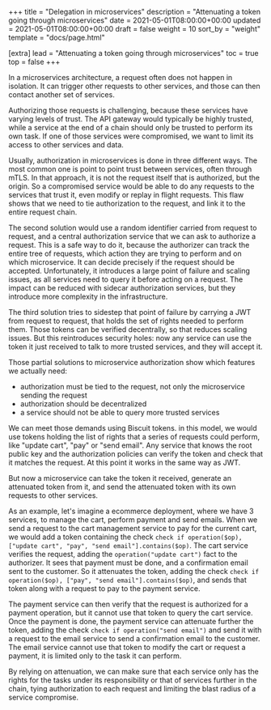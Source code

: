 +++
title = "Delegation in microservices"
description = "Attenuating a token going through microservices"
date = 2021-05-01T08:00:00+00:00
updated = 2021-05-01T08:00:00+00:00
draft = false
weight = 10
sort_by = "weight"
template = "docs/page.html"

[extra]
lead = "Attenuating a token going through microservices"
toc = true
top = false
+++

In a microservices architecture, a request often does not happen in isolation.
It can trigger other requests to other services, and those can then contact
another set of services.

Authorizing those requests is challenging, because these services have varying
levels of trust. The API gateway would typically be highly trusted, while a service
at the end of a chain should only be trusted to perform its own task. If one of those
services were compromised, we want to limit its access to other services and data.

Usually, authorization in microservices is done in three different ways. The most
common one is point to point trust between services, often through mTLS. In that
approach, it is not the request itself that is authorized, but the origin. So a
compromised service would be able to do any requests to the services that trust it,
even modify or replay in flight requests. This flaw shows that we need to tie
authorization to the request, and link it to the entire request chain.

The second solution would use a random identifier carried from request to request,
and a central authorization service that we can ask to authorize a request. This is
a safe way to do it, because the authorizer can track the entire tree of requests,
which action they are trying to perform and on which microservice. It can decide
precisely if the request should be accepted.
Unfortunately, it introduces a large point of failure and scaling issues, as all
services need to query it before acting on a request. The impact can be reduced
with sidecar authorization services, but they introduce more complexity in the
infrastructure.

The third solution tries to sidestep that point of failure by carrying a JWT from
request to request, that holds the set of rights needed to perform them. Those
tokens can be verified decentrally, so that reduces scaling issues. But this
reintroduces security holes: now any service can use the token it just received
to talk to more trusted services, and they will accept it.

Those partial solutions to microservice authorization show which features we
actually need:

- authorization must be tied to the request, not only the microservice sending the request
- authorization should be decentralized
- a service should not be able to query more trusted services

We can meet those demands using Biscuit tokens. in this model, we would use tokens
holding the list of rights that a series of requests could perform, like "update cart",
"pay" or "send email". Any service that knows the root public key
and the authorization policies can verify the token and check that it matches the
request. At this point it works in the same way as JWT.

But now a microservice can take the token it received, generate an attenuated token
from it, and send the attenuated token with its own requests to other services.

As an example, let's imagine a ecommerce deployment, where we have 3 services, to
manage the cart, perform payment and send emails.
When we send a request to the cart management service to pay for the current cart,
we would add a token containing the check
`check if operation($op), ["update cart", "pay", "send email"].contains($op)`.
The cart service verifies the request, adding the `operation("update cart")` fact
to the authorizer. It sees that payment must be done, and a confirmation email
sent to the customer.
So it attenuates the token, adding the check
`check if operation($op), ["pay", "send email"].contains($op)`, and sends
that token along with a request to pay to the payment service.

The payment service can then verify that the request is authorized for a payment
operation, but it cannot use that token to query the cart service. Once the payment
is done, the payment service can attenuate further the token, adding the check
`check if operation("send email")` and send it with a request to the email service
to send a confirmation email to the customer. The email service cannot use that token
to modify the cart or request a payment, it is limited only to the task it can perform.

By relying on attenuation, we can make sure that each service only has the rights for
the tasks under its responsibility or that of services further in the chain, tying
authorization to each request and limiting the blast radius of a service compromise.